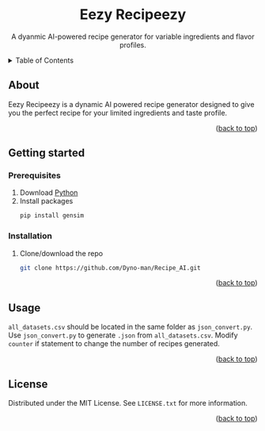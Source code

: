 
<a id="readme-top"></a>
<div align="center">
<h1 align="center">Eezy Recipeezy</h1>

  <p align="center">
    A dyanmic AI-powered recipe generator for variable ingredients and flavor profiles.
  </p>

  <p align="center">
    
<!--PUT IMAGE OF FRONT PAGE HERE <img src="https://nthorn.com/images/rust-pseudokude/solving_example.gif" width="500">-->
</p>
</div>

<details>
  <summary>Table of Contents</summary>
  <ol>
    <li>
      <a href="#about">About</a>
    </li>
    <li>
      <a href="#getting-started">Getting started</a>
      <ul>
        <li><a href="#prerequisites">Prerequisites</a></li>
      </ul>
      <ul>
        <li><a href="#installation">Installation</a></li>
      </ul>
    </li>
    <li><a href="#usage">Usage</a></li>
    <li><a href="#license">License</a></li>
  </ol>
</details>



<!-- ABOUT -->
## About
Eezy Recipeezy is a dynamic AI powered recipe generator designed to give you the perfect recipe for your limited ingredients and taste profile.

<p align="right">(<a href="#readme-top">back to top</a>)</p>

<!-- INSTALLATION -->
## Getting started

### Prerequisites

1. Download [Python](https://www.python.org/downloads/)
2. Install packages
   ```sh
   pip install gensim
   ```

### Installation

1. Clone/download the repo
   ```sh
   git clone https://github.com/Dyno-man/Recipe_AI.git
   ```

<p align="right">(<a href="#readme-top">back to top</a>)</p>

<!-- USAGE -->
## Usage
`all_datasets.csv` should be located in the same folder as `json_convert.py`.
Use `json_convert.py` to generate `.json` from `all_datasets.csv`. Modify `counter` if statement to change the number of recipes generated.
<p align="right">(<a href="#readme-top">back to top</a>)</p>

<!-- LICENSE -->
## License

Distributed under the MIT License. See `LICENSE.txt` for more information.

<p align="right">(<a href="#readme-top">back to top</a>)</p>
